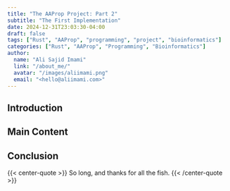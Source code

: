 ```yaml
---
title: "The AAProp Project: Part 2"
subtitle: "The First Implementation"
date: 2024-12-31T23:03:30-04:00
draft: false
tags: ["Rust", "AAProp", "programming", "project", "bioinformatics"]
categories: ["Rust", "AAProp", "Programming", "Bioinformatics"]
author:
  name: "Ali Sajid Imami"
  link: "/about_me/"
  avatar: "/images/aliimami.png"
  email: "<hello@aliimami.com>"
---
```


## Introduction

<!-- Write the introduction here -->

## Main Content

<!-- Write the main content here -->

## Conclusion

<!-- Write the conclusion here -->

{{< center-quote >}}
So long, and thanks for all the fish.
{{< /center-quote >}}
